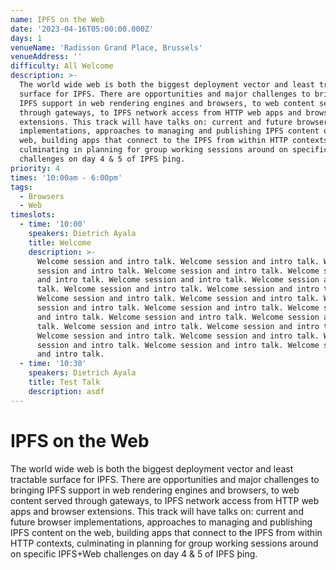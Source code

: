 ```yaml
---
name: IPFS on the Web
date: '2023-04-16T05:00:00.000Z'
days: 1
venueName: 'Radisson Grand Place, Brussels'
venueAddress: ''
difficulty: All Welcome
description: >-
  The world wide web is both the biggest deployment vector and least tractable
  surface for IPFS. There are opportunities and major challenges to bringing
  IPFS support in web rendering engines and browsers, to web content served
  through gateways, to IPFS network access from HTTP web apps and browser
  extensions. This track will have talks on: current and future browser
  implementations, approaches to managing and publishing IPFS content on the
  web, building apps that connect to the IPFS from within HTTP contexts,
  culminating in planning for group working sessions around on specific IPFS+Web
  challenges on day 4 & 5 of IPFS þing.
priority: 4
times: '10:00am - 6:00pm'
tags:
  - Browsers
  - Web
timeslots:
  - time: '10:00'
    speakers: Dietrich Ayala
    title: Welcome
    description: >-
      Welcome session and intro talk. Welcome session and intro talk. Welcome
      session and intro talk. Welcome session and intro talk. Welcome session
      and intro talk. Welcome session and intro talk. Welcome session and intro
      talk. Welcome session and intro talk. Welcome session and intro talk.
      Welcome session and intro talk. Welcome session and intro talk. Welcome
      session and intro talk. Welcome session and intro talk. Welcome session
      and intro talk. Welcome session and intro talk. Welcome session and intro
      talk. Welcome session and intro talk. Welcome session and intro talk.
      Welcome session and intro talk. Welcome session and intro talk. Welcome
      session and intro talk. Welcome session and intro talk. Welcome session
      and intro talk. 
  - time: '10:30'
    speakers: Dietrich Ayala
    title: Test Talk
    description: asdf
---
```





# IPFS on the Web

The world wide web is both the biggest deployment vector and least tractable surface for IPFS. There are opportunities and major challenges to bringing IPFS support in web rendering engines and browsers, to web content served through gateways, to IPFS network access from HTTP web apps and browser extensions. This track will have talks on: current and future browser implementations, approaches to managing and publishing IPFS content on the web, building apps that connect to the IPFS from within HTTP contexts, culminating in planning for group working sessions around on specific IPFS+Web challenges on day 4 & 5 of IPFS þing.

